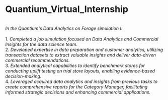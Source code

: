 # Quantium_Virtual_Internship
<br>
<i>In the Quantium's Data Analytics on Forage simulation I:</i><br><br>
1. <i>Completed a job simulation focused on Data Analytics and Commercial Insights for the data science team.</i><br>
2. <i>Developed expertise in data preparation and customer analytics, utilizing transaction datasets to extract valuable insights and deliver data-driven commercial recommendations.</i><br>
3. <i>Extended analytical capabilities to identify benchmark stores for conducting uplift testing on trial store layouts, enabling evidence-based decision-making.</i><br>
4. <i>Leveraged acquired data analytics and insights from previous tasks to create comprehensive reports for the Category Manager, facilitating informed strategic decisions and enhancing 
   commercial applications.</i><br>
<br>
<br>
